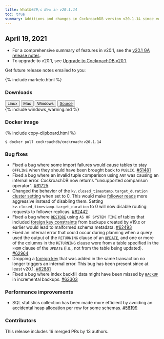 ```yaml
---
title: What&#39;s New in v20.1.14
toc: true
summary: Additions and changes in CockroachDB version v20.1.14 since version v20.1.13
---
```


## April 19, 2021

- For a comprehensive summary of features in v20.1, see the [v20.1 GA release notes](v20.1.0.html).
- To upgrade to v20.1, see [Upgrade to CockroachDB v20.1](../v20.1/upgrade-cockroach-version.html).

Get future release notes emailed to you:

{% include marketo.html %}


### Downloads

<div id="os-tabs" class="filters clearfix">
    <a href="https://binaries.cockroachdb.com/cockroach-v20.1.14.linux-amd64.tgz"><button id="linux" class="filter-button" data-scope="linux" data-eventcategory="linux-binary-release-notes">Linux</button></a>
    <a href="https://binaries.cockroachdb.com/cockroach-v20.1.14.darwin-10.9-amd64.tgz"><button id="mac" class="filter-button" data-scope="mac" data-eventcategory="mac-binary-release-notes">Mac</button></a>
    <a href="https://binaries.cockroachdb.com/cockroach-v20.1.14.windows-6.2-amd64.zip"><button id="windows" class="filter-button" data-scope="windows" data-eventcategory="windows-binary-release-notes">Windows</button></a>
    <a href="https://binaries.cockroachdb.com/cockroach-v20.1.14.src.tgz"><button id="source" class="filter-button" data-scope="source" data-eventcategory="source-release-notes">Source</a>
</div>

<section class="filter-content" data-scope="windows">
{% include windows_warning.md %}
</section>

### Docker image

{% include copy-clipboard.html %}
~~~shell
$ docker pull cockroachdb/cockroach:v20.1.14
~~~

### Bug fixes

- Fixed a bug where some import failures would cause tables to stay `OFFLINE` when they should have been brought back to `PUBLIC`. [#61481][#61481]
- Fixed a bug where an invalid tuple comparison using `ANY` was causing an internal error. CockroachDB now returns "unsupported comparison operator". [#61725][#61725]
- Changed the behavior of the `kv.closed_timestamp.target_duration` [cluster setting](../v20.1/cluster-settings.html) when set to 0. This would make [follower reads](../v20.1/follower-reads.html) more aggressive instead of disabling them. Setting `kv.closed_timestamp.target_duration` to 0 will now disable routing requests to follower replicas. [#62442][#62442]
- Fixed a bug where [`RESTORE`](../v20.1/restore.html) using `AS OF SYSTEM TIME` of tables that included [foreign key constraints](../v20.1/foreign-key.html) from backups created by v19.x or earlier would lead to malformed schema metadata. [#62493][#62493]
- Fixed an internal error that could occur during planning when a query used the output of the `RETURNING` clause of an [`UPDATE`](../v20.1/update.html), and one or more of the columns in the `RETURNING` clause were from a table specified in the `FROM` clause of the `UPDATE` (i.e., not from the table being updated). [#62964][#62964]
- Dropping a [foreign key](../v20.1/foreign-key.html) that was added in the same transaction no longer triggers an internal error. This bug has been present since at least v20.1. [#62881][#62881]
- Fixed a bug where index backfill data might have been missed by [`BACKUP`](../v20.1/backup.html) in incremental backups. [#63303][#63303]

### Performance improvements

- SQL statistics collection has been made more efficient by avoiding an accidental heap allocation per row for some schemas. [#58199][#58199]

### Contributors

This release includes 16 merged PRs by 13 authors.

[#58199]: https://github.com/cockroachdb/cockroach/pull/58199
[#61481]: https://github.com/cockroachdb/cockroach/pull/61481
[#61725]: https://github.com/cockroachdb/cockroach/pull/61725
[#62442]: https://github.com/cockroachdb/cockroach/pull/62442
[#62493]: https://github.com/cockroachdb/cockroach/pull/62493
[#62789]: https://github.com/cockroachdb/cockroach/pull/62789
[#62881]: https://github.com/cockroachdb/cockroach/pull/62881
[#62964]: https://github.com/cockroachdb/cockroach/pull/62964
[#63303]: https://github.com/cockroachdb/cockroach/pull/63303


